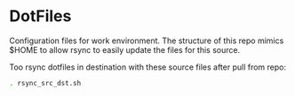 # DotFiles
Configuration files for work environment. The structure of this repo mimics $HOME
to allow rsync to easily update the files for this source.

Too rsync dotfiles in destination with these source files after pull from repo:
```bash
. rsync_src_dst.sh
```